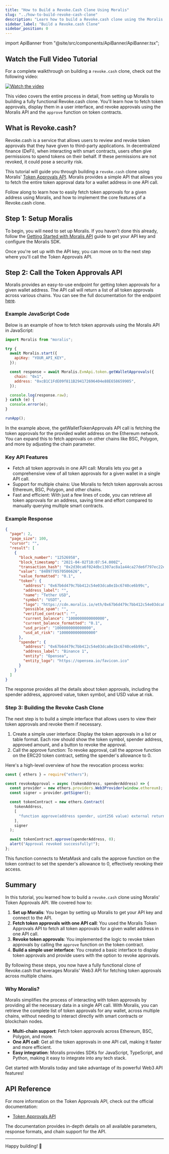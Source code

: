```yaml
---
title: "How to Build a Revoke.Cash Clone Using Moralis"
slug: "../how-to-build-revoke-cash-clone"
description: "Learn how to build a Revoke.cash clone using the Moralis Token Approvals API in just a few lines of code."
sidebar_label: "Build a Revoke.cash Clone"
sidebar_position: 0
---
```


import ApiBanner from "@site/src/components/ApiBanner/ApiBanner.tsx";

<head>
    <title>How to Build a Revoke.Cash Clone Using Moralis | Moralis Web3 Documentation</title>
</head>

## Watch the Full Video Tutorial

For a complete walkthrough on building a `revoke.cash` clone, check out the following video:

[![Watch the video](https://img.youtube.com/vi/0L-NspOuiHU/0.jpg)](https://youtu.be/0L-NspOuiHU)

This video covers the entire process in detail, from setting up Moralis to building a fully functional Revoke.cash clone. You'll learn how to fetch token approvals, display them in a user interface, and revoke approvals using the Moralis API and the `approve` function on token contracts.

## What is Revoke.cash?

Revoke.cash is a service that allows users to review and revoke token approvals that they have given to third-party applications. In decentralized finance (DeFi), when interacting with smart contracts, users often give permissions to spend tokens on their behalf. If these permissions are not revoked, it could pose a security risk.

This tutorial will guide you through building a `revoke.cash` clone using Moralis' [Token Approvals API](/web3-data-api/evm/reference/wallet-api/get-wallet-token-approvals). Moralis provides a simple API that allows you to fetch the entire token approval data for a wallet address in one API call.

Follow along to learn how to easily fetch token approvals for a given address using Moralis, and how to implement the core features of a Revoke.cash clone.

## Step 1: Setup Moralis

To begin, you will need to set up Moralis. If you haven't done this already, follow the [Getting Started with Moralis API](/web3-data-api/evm/get-your-api-key) guide to get your API key and configure the Moralis SDK.

Once you're set up with the API key, you can move on to the next step where you'll call the Token Approvals API.

## Step 2: Call the Token Approvals API

Moralis provides an easy-to-use endpoint for getting token approvals for a given wallet address. The API call will return a list of all token approvals across various chains. You can see the full documentation for the endpoint [here](/web3-data-api/evm/reference/wallet-api/get-wallet-token-approvals).

### Example JavaScript Code

Below is an example of how to fetch token approvals using the Moralis API in JavaScript:

```javascript
import Moralis from "moralis";

try {
  await Moralis.start({
    apiKey: "YOUR_API_KEY",
  });

  const response = await Moralis.EvmApi.token.getWalletApprovals({
    chain: "0x1",
    address: "0xcB1C1FdE09f811B294172696404e88E658659905",
  });

  console.log(response.raw);
} catch (e) {
  console.error(e);
}

runApp();
```

In the example above, the getWalletTokenApprovals API call is fetching the token approvals for the provided wallet address on the Ethereum network. You can expand this to fetch approvals on other chains like BSC, Polygon, and more by adjusting the chain parameter.

### Key API Features

- Fetch all token approvals in one API call: Moralis lets you get a comprehensive view of all token approvals for a given wallet in a single API call.
- Support for multiple chains: Use Moralis to fetch token approvals across Ethereum, BSC, Polygon, and other chains.
- Fast and efficient: With just a few lines of code, you can retrieve all token approvals for an address, saving time and effort compared to manually querying multiple smart contracts.

### Example Response

```json
{
  "page": 2,
  "page_size": 100,
  "cursor": "",
  "result": [
    {
      "block_number": "12526958",
      "block_timestamp": "2021-04-02T10:07:54.000Z",
      "transaction_hash": "0x2d30ca6f024dbc1307ac8a1a44ca27de6f797ec22ef20627a1307243b0ab7d09",
      "value": "8409770570506626",
      "value_formatted": "0.1",
      "token": {
        "address": "0x67b6d479c7bb412c54e03dca8e1bc6740ce6b99c",
        "address_label": "",
        "name": "Tether USD",
        "symbol": "USDT",
        "logo": "https://cdn.moralis.io/eth/0x67b6d479c7bb412c54e03dca8e1bc6740ce6b99c.png",
        "possible_spam": "",
        "verified_contract": "",
        "current_balance": "1000000000000000",
        "current_balance_formatted": "0.1",
        "usd_price": "1000000000000000",
        "usd_at_risk": "1000000000000000"
      },
      "spender": {
        "address": "0x67b6d479c7bb412c54e03dca8e1bc6740ce6b99c",
        "address_label": "Binance 1",
        "entity": "Opensea",
        "entity_logo": "https://opensea.io/favicon.ico"
      }
    }
  ]
}
```

The response provides all the details about token approvals, including the spender address, approved value, token symbol, and USD value at risk.

### Step 3: Building the Revoke Cash Clone

The next step is to build a simple interface that allows users to view their token approvals and revoke them if necessary.

1. Create a simple user interface: Display the token approvals in a list or table format. Each row should show the token symbol, spender address, approved amount, and a button to revoke the approval.
2. Call the approve function: To revoke approval, call the approve function on the ERC20 token contract, setting the spender's allowance to 0.

Here's a high-level overview of how the revocation process works:

```javascript
const { ethers } = require("ethers");

const revokeApproval = async (tokenAddress, spenderAddress) => {
  const provider = new ethers.providers.Web3Provider(window.ethereum);
  const signer = provider.getSigner();

  const tokenContract = new ethers.Contract(
    tokenAddress,
    [
      "function approve(address spender, uint256 value) external returns (bool)",
    ],
    signer
  );

  await tokenContract.approve(spenderAddress, 0);
  alert("Approval revoked successfully!");
};
```

This function connects to MetaMask and calls the approve function on the token contract to set the spender's allowance to 0, effectively revoking their access.

## Summary

In this tutorial, you learned how to build a `revoke.cash` clone using Moralis' Token Approvals API. We covered how to:

1. **Set up Moralis**: You began by setting up Moralis to get your API key and connect to the API.
2. **Fetch token approvals with one API call**: You used the Moralis Token Approvals API to fetch all token approvals for a given wallet address in one API call.
3. **Revoke token approvals**: You implemented the logic to revoke token approvals by calling the `approve` function on the token contract.
4. **Build a simple user interface**: You created a basic interface to display token approvals and provide users with the option to revoke approvals.

By following these steps, you now have a fully functional clone of Revoke.cash that leverages Moralis' Web3 API for fetching token approvals across multiple chains.

### Why Moralis?

Moralis simplifies the process of interacting with token approvals by providing all the necessary data in a single API call. With Moralis, you can retrieve the complete list of token approvals for any wallet, across multiple chains, without needing to interact directly with smart contracts or blockchain nodes.

- **Multi-chain support**: Fetch token approvals across Ethereum, BSC, Polygon, and more.
- **One API call**: Get all the token approvals in one API call, making it faster and more efficient.
- **Easy integration**: Moralis provides SDKs for JavaScript, TypeScript, and Python, making it easy to integrate into any tech stack.

Get started with Moralis today and take advantage of its powerful Web3 API features!

## API Reference

For more information on the Token Approvals API, check out the official documentation:

- [Token Approvals API](/web3-data-api/evm/reference/wallet-api/get-wallet-token-approvals)

The documentation provides in-depth details on all available parameters, response formats, and chain support for the API.

---

Happy building! 🚀
